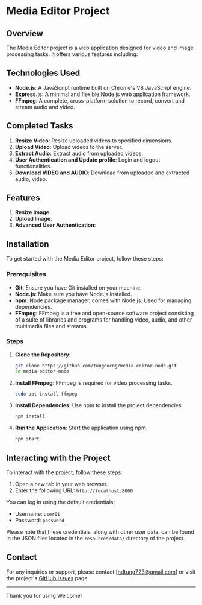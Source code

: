 # Media Editor Project

## Overview

The Media Editor project is a web application designed for video and image processing tasks. It offers various features including:

## Technologies Used

- **Node.js**: A JavaScript runtime built on Chrome's V8 JavaScript engine.
- **Express.js**: A minimal and flexible Node.js web application framework.
- **FFmpeg**: A complete, cross-platform solution to record, convert and stream audio and video.

## Completed Tasks

1. **Resize Video**: Resize uploaded videos to specified dimensions.
2. **Upload Video**: Upload videos to the server.
3. **Extract Audio**: Extract audio from uploaded videos.
4. **User Authentication and Update profile**: Login and logout functionalities.
5. **Download VIDEO and AUDIO**: Download from uploaded and extracted audio, video.

## Features

1. **Resize Image**: 
2. **Upload Image**:
4. **Advanced User Authentication**: 

## Installation

To get started with the Media Editor project, follow these steps:

### Prerequisites

- **Git**: Ensure you have Git installed on your machine.
- **Node.js**: Make sure you have Node.js installed.
- **npm**: Node package manager, comes with Node.js. Used for managing dependencies.
- **FFmpeg**: FFmpeg is a free and open-source software project consisting of a suite of libraries and programs for handling video, audio, and other multimedia files and streams.

### Steps

1. **Clone the Repository**:
    ```sh
    git clone https://github.com/tungducng/media-editor-node.git
    cd media-editor-node
    ```

2. **Install FFmpeg**:
   FFmpeg is required for video processing tasks.
    ```sh
    sudo apt install ffmpeg
    ```

3. **Install Dependencies**:
   Use npm to install the project dependencies.
    ```sh
    npm install
    ```

4. **Run the Application**:
   Start the application using npm.
    ```sh
    npm start
    ```

## Interacting with the Project

To interact with the project, follow these steps:

1. Open a new tab in your web browser.
2. Enter the following URL: `http://localhost:8060`

You can log in using the default credentials:

- Username: `user01`
- Password: `password`

Please note that these credentials, along with other user data, can be found in the JSON files located in the `resources/data/` directory of the project.

## Contact

For any inquiries or support, please contact [ndtung723@gmail.com] or visit the project's [GitHub Issues](https://github.com/tungducng/media-editor-node/issues) page.

---

Thank you for using Welcome!